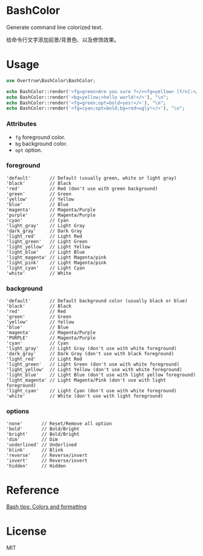 # BashColor
Generate command line colorized text.

给命令行文字添加前景/背景色、以及修饰效果。

# Usage

```php
use Overtrue\BashColor\BashColor;

echo BashColor::render('<fg=green>Are you sure ?</><fg=yellow> [Y/n]:</>'), "\n";
echo BashColor::render('<bg=yellow;>hello world!</>'), "\n";
echo BashColor::render('<fg=green;opt=bold>yes!</>'), "\n";
echo BashColor::render('<fg=cyan;opt=bold;bg=red>ugly!</>'), "\n";
```

### Attributes

- `fg` foreground color.
- `bg` background color.
- `opt` option.

### foreground

```
'default'       // Default (usually green, white or light gray)
'black'         // Black
'red'           // Red (don't use with green background)
'green'         // Green
'yellow'        // Yellow
'blue'          // Blue
'magenta'       // Magenta/Purple
'purple'        // Magenta/Purple
'cyan'          // Cyan
'light_gray'    // Light Gray
'dark_gray'     // Dark Gray
'light_red'     // Light Red
'light_green'   // Light Green
'light_yellow'  // Light Yellow
'light_blue'    // Light Blue
'light_magenta' // Light Magenta/pink
'light_pink'    // Light Magenta/pink
'light_cyan'    // Light Cyan
'white'         // White
```
### background

```
'default'       // Default background color (usually black or blue)
'black'         // Black
'red'           // Red
'green'         // Green
'yellow'        // Yellow
'blue'          // Blue
'magenta'       // Magenta/Purple
'PURPLE'        // Magenta/Purple
'cyan'          // Cyan
'light_gray'    // Light Gray (don't use with white foreground)
'dark_gray'     // Dark Gray (don't use with black foreground)
'light_red'     // Light Red
'light_green'   // Light Green (don't use with white foreground)
'light_yellow'  // Light Yellow (don't use with white foreground)
'light_blue'    // Light Blue (don't use with light yellow foreground)
'light_magenta' // Light Magenta/Pink (don't use with light foreground)
'light_cyan'    // Light Cyan (don't use with white foreground)
'white'         // White (don't use with light foreground)
```

### options

```
'none'       // Reset/Remove all option
'bold'       // Bold/Bright
'bright'     // Bold/Bright
'dim'        // Dim
'underlined' // Underlined
'blink'      // Blink
'reverse'    // Reverse/invert
'invert'     // Reverse/invert
'hidden'     // Hidden
```

# Reference

[Bash tips: Colors and formatting](http://misc.flogisoft.com/bash/tip_colors_and_formatting)

# License

MIT